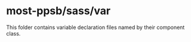 # most-ppsb/sass/var

This folder contains variable declaration files named by their component class.

